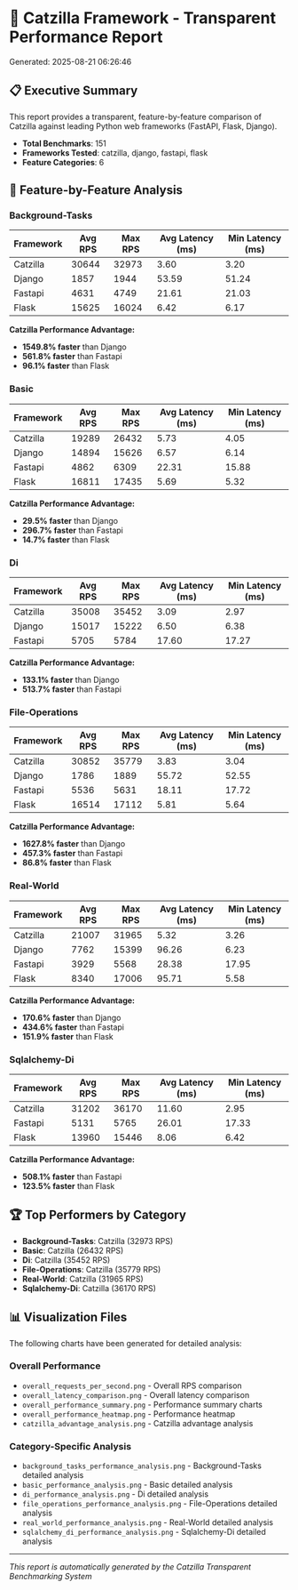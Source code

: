 # 🚀 Catzilla Framework - Transparent Performance Report
Generated: 2025-08-21 06:26:46

## 📋 Executive Summary

This report provides a transparent, feature-by-feature comparison of Catzilla
against leading Python web frameworks (FastAPI, Flask, Django).

- **Total Benchmarks**: 151
- **Frameworks Tested**: catzilla, django, fastapi, flask
- **Feature Categories**: 6

## 🎯 Feature-by-Feature Analysis

### Background-Tasks

| Framework | Avg RPS | Max RPS | Avg Latency (ms) | Min Latency (ms) |
|-----------|---------|---------|------------------|------------------|
| Catzilla | 30644 | 32973 | 3.60 | 3.20 |
| Django | 1857 | 1944 | 53.59 | 51.24 |
| Fastapi | 4631 | 4749 | 21.61 | 21.03 |
| Flask | 15625 | 16024 | 6.42 | 6.17 |

**Catzilla Performance Advantage:**

- **1549.8% faster** than Django
- **561.8% faster** than Fastapi
- **96.1% faster** than Flask

### Basic

| Framework | Avg RPS | Max RPS | Avg Latency (ms) | Min Latency (ms) |
|-----------|---------|---------|------------------|------------------|
| Catzilla | 19289 | 26432 | 5.73 | 4.05 |
| Django | 14894 | 15626 | 6.57 | 6.14 |
| Fastapi | 4862 | 6309 | 22.31 | 15.88 |
| Flask | 16811 | 17435 | 5.69 | 5.32 |

**Catzilla Performance Advantage:**

- **29.5% faster** than Django
- **296.7% faster** than Fastapi
- **14.7% faster** than Flask

### Di

| Framework | Avg RPS | Max RPS | Avg Latency (ms) | Min Latency (ms) |
|-----------|---------|---------|------------------|------------------|
| Catzilla | 35008 | 35452 | 3.09 | 2.97 |
| Django | 15017 | 15222 | 6.50 | 6.38 |
| Fastapi | 5705 | 5784 | 17.60 | 17.27 |

**Catzilla Performance Advantage:**

- **133.1% faster** than Django
- **513.7% faster** than Fastapi

### File-Operations

| Framework | Avg RPS | Max RPS | Avg Latency (ms) | Min Latency (ms) |
|-----------|---------|---------|------------------|------------------|
| Catzilla | 30852 | 35779 | 3.83 | 3.04 |
| Django | 1786 | 1889 | 55.72 | 52.55 |
| Fastapi | 5536 | 5631 | 18.11 | 17.72 |
| Flask | 16514 | 17112 | 5.81 | 5.64 |

**Catzilla Performance Advantage:**

- **1627.8% faster** than Django
- **457.3% faster** than Fastapi
- **86.8% faster** than Flask

### Real-World

| Framework | Avg RPS | Max RPS | Avg Latency (ms) | Min Latency (ms) |
|-----------|---------|---------|------------------|------------------|
| Catzilla | 21007 | 31965 | 5.32 | 3.26 |
| Django | 7762 | 15399 | 96.26 | 6.23 |
| Fastapi | 3929 | 5568 | 28.38 | 17.95 |
| Flask | 8340 | 17006 | 95.71 | 5.58 |

**Catzilla Performance Advantage:**

- **170.6% faster** than Django
- **434.6% faster** than Fastapi
- **151.9% faster** than Flask

### Sqlalchemy-Di

| Framework | Avg RPS | Max RPS | Avg Latency (ms) | Min Latency (ms) |
|-----------|---------|---------|------------------|------------------|
| Catzilla | 31202 | 36170 | 11.60 | 2.95 |
| Fastapi | 5131 | 5765 | 26.01 | 17.33 |
| Flask | 13960 | 15446 | 8.06 | 6.42 |

**Catzilla Performance Advantage:**

- **508.1% faster** than Fastapi
- **123.5% faster** than Flask

## 🏆 Top Performers by Category

- **Background-Tasks**: Catzilla (32973 RPS)
- **Basic**: Catzilla (26432 RPS)
- **Di**: Catzilla (35452 RPS)
- **File-Operations**: Catzilla (35779 RPS)
- **Real-World**: Catzilla (31965 RPS)
- **Sqlalchemy-Di**: Catzilla (36170 RPS)

## 📊 Visualization Files

The following charts have been generated for detailed analysis:

### Overall Performance
- `overall_requests_per_second.png` - Overall RPS comparison
- `overall_latency_comparison.png` - Overall latency comparison
- `overall_performance_summary.png` - Performance summary charts
- `overall_performance_heatmap.png` - Performance heatmap
- `catzilla_advantage_analysis.png` - Catzilla advantage analysis

### Category-Specific Analysis
- `background_tasks_performance_analysis.png` - Background-Tasks detailed analysis
- `basic_performance_analysis.png` - Basic detailed analysis
- `di_performance_analysis.png` - Di detailed analysis
- `file_operations_performance_analysis.png` - File-Operations detailed analysis
- `real_world_performance_analysis.png` - Real-World detailed analysis
- `sqlalchemy_di_performance_analysis.png` - Sqlalchemy-Di detailed analysis

---
*This report is automatically generated by the Catzilla Transparent Benchmarking System*